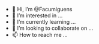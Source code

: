 - 👋 Hi, I’m @Facumiguens
- 👀 I’m interested in ...
- 🌱 I’m currently learning ...
- 💞️ I’m looking to collaborate on ...
- 📫 How to reach me ...

<!---
Facumiguens/Facumiguens is a ✨ special ✨ repository because its `README.md` (this file) appears on your GitHub profile.
You can click the Preview link to take a look at your changes.
--->
